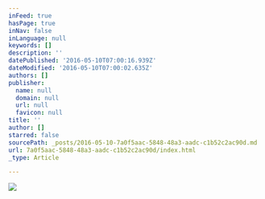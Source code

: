 ```yaml
---
inFeed: true
hasPage: true
inNav: false
inLanguage: null
keywords: []
description: ''
datePublished: '2016-05-10T07:00:16.939Z'
dateModified: '2016-05-10T07:00:02.635Z'
authors: []
publisher:
  name: null
  domain: null
  url: null
  favicon: null
title: ''
author: []
starred: false
sourcePath: _posts/2016-05-10-7a0f5aac-5848-48a3-aadc-c1b52c2ac90d.md
url: 7a0f5aac-5848-48a3-aadc-c1b52c2ac90d/index.html
_type: Article

---
```

![](https://the-grid-user-content.s3-us-west-2.amazonaws.com/10dee14d-942b-404f-b127-b0726a6cb4f1.jpg)